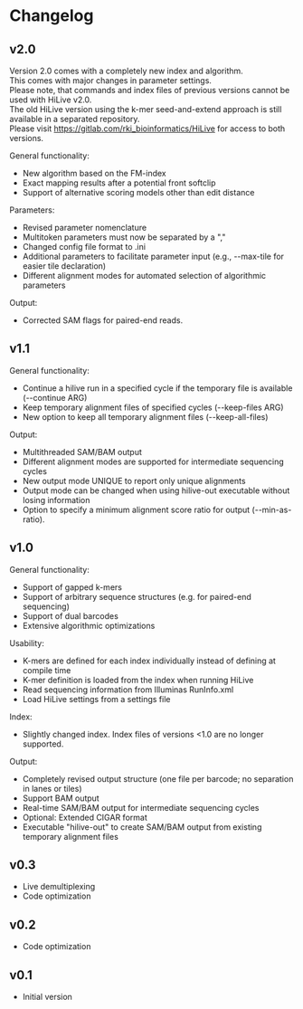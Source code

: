 Changelog
=========

v2.0
-----

Version 2.0 comes with a completely new index and algorithm.  
This comes with major changes in parameter settings.  
Please note, that commands and index files of previous versions cannot be used with HiLive v2.0.  
The old HiLive version using the k-mer seed-and-extend approach is still available in a separated repository.  
Please visit https://gitlab.com/rki_bioinformatics/HiLive for access to both versions.

General functionality:
 * New algorithm based on the FM-index
 * Exact mapping results after a potential front softclip
 * Support of alternative scoring models other than edit distance

Parameters:
 * Revised parameter nomenclature
 * Multitoken parameters must now be separated by a "," 
 * Changed config file format to .ini
 * Additional parameters to facilitate parameter input (e.g., --max-tile for easier tile declaration)
 * Different alignment modes for automated selection of algorithmic parameters

Output:
 * Corrected SAM flags for paired-end reads.

v1.1
-----

General functionality:
 * Continue a hilive run in a specified cycle if the temporary file is available (--continue ARG)
 * Keep temporary alignment files of specified cycles (--keep-files ARG)
 * New option to keep all temporary alignment files (--keep-all-files)

Output:
 * Multithreaded SAM/BAM output
 * Different alignment modes are supported for intermediate sequencing cycles
 * New output mode UNIQUE to report only unique alignments
 * Output mode can be changed when using hilive-out executable without losing information
 * Option to specify a minimum alignment score ratio for output (--min-as-ratio).

v1.0
-----

General functionality:
 * Support of gapped k-mers
 * Support of arbitrary sequence structures (e.g. for paired-end sequencing)
 * Support of dual barcodes
 * Extensive algorithmic optimizations

Usability:
 * K-mers are defined for each index individually instead of defining at compile time
 * K-mer definition is loaded from the index when running HiLive
 * Read sequencing information from Illuminas RunInfo.xml
 * Load HiLive settings from a settings file
  
Index:
 * Slightly changed index. Index files of versions <1.0 are no longer supported.
 
 Output:
 * Completely revised output structure (one file per barcode; no separation in lanes or tiles)
 * Support BAM output
 * Real-time SAM/BAM output for intermediate sequencing cycles
 * Optional: Extended CIGAR format
 * Executable "hilive-out" to create SAM/BAM output from existing temporary alignment files

v0.3
-----

 * Live demultiplexing
 * Code optimization

v0.2
-----

 * Code optimization
 
v0.1
-----
 
 * Initial version  
